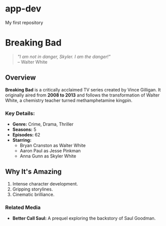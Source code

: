 # app-dev
My first repository
# **Breaking Bad**

> *"I am not in danger, Skyler. I am the danger!"*  
> – Walter White

## Overview

**Breaking Bad** is a critically acclaimed TV series created by Vince Gilligan. It originally aired from **2008 to 2013** and follows the transformation of Walter White, a chemistry teacher turned methamphetamine kingpin.

### Key Details:
- **Genre:** Crime, Drama, Thriller
- **Seasons:** 5
- **Episodes:** 62
- **Starring:**
  - Bryan Cranston as Walter White
  - Aaron Paul as Jesse Pinkman
  - Anna Gunn as Skyler White

## **Why It's Amazing**
1. Intense character development.
2. Gripping storylines.
3. Cinematic brilliance.

### Related Media
- **Better Call Saul:** A prequel exploring the backstory of Saul Goodman.
